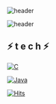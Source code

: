 
![header](https://capsule-render.vercel.app/api?type=wave&color=auto&height=300&section=header&text=MinWook&fontSize=90)

![header](https://capsule-render.vercel.app/api?type=soft)
##  ⚡  t e c h   ⚡
[![C](https://img.shields.io/badge/C++-F7DF1E?style=flat-square&logo=&logoColor=black)](https://github.com/MinWook6457/MinWook6457/edit/main/README.md)

[![Java](https://img.shields.io/badge/Java-007396?style=flat-square&logo=Java&logoColor=white)](https://github.com/MinWook6457/) 

[![Hits](https://hits.seeyoufarm.com/api/count/incr/badge.svg?url=https%3A%2F%2Fgithub.com%2FMinWook6457%2FMinWook6457&count_bg=%23843DC8&title_bg=%2348D5AE&icon=&icon_color=%23E7E7E7&title=hits&edge_flat=false)](https://hits.seeyoufarm.com)
